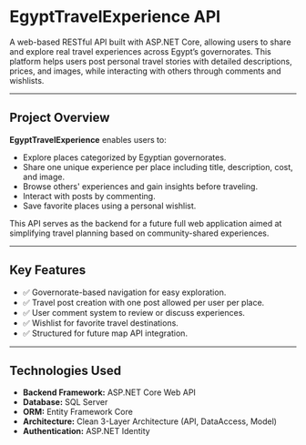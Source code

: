 # EgyptTravelExperience API

A web-based RESTful API built with ASP.NET Core, allowing users to share and explore real travel experiences across Egypt’s governorates. This platform helps users post personal travel stories with detailed descriptions, prices, and images, while interacting with others through comments and wishlists.

---

##  Project Overview

**EgyptTravelExperience** enables users to:
- Explore places categorized by Egyptian governorates.
- Share one unique experience per place including title, description, cost, and image.
- Browse others' experiences and gain insights before traveling.
- Interact with posts by commenting.
- Save favorite places using a personal wishlist.

This API serves as the backend for a future full web application aimed at simplifying travel planning based on community-shared experiences.

---

##  Key Features

- ✅ Governorate-based navigation for easy exploration.
- ✅ Travel post creation with one post allowed per user per place.
- ✅ User comment system to review or discuss experiences.
- ✅ Wishlist for favorite travel destinations.
- ✅ Structured for future map API integration.

---

##  Technologies Used

- **Backend Framework:** ASP.NET Core Web API
- **Database:** SQL Server
- **ORM:** Entity Framework Core
- **Architecture:** Clean 3-Layer Architecture (API, DataAccess, Model)
- **Authentication:** ASP.NET Identity 
